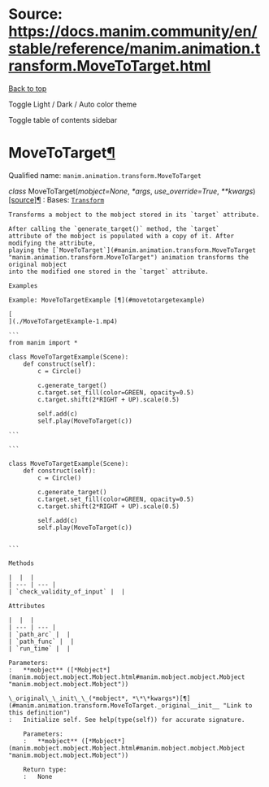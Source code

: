 # Source: https://docs.manim.community/en/stable/reference/manim.animation.transform.MoveToTarget.html

[Back to top](#)

Toggle Light / Dark / Auto color theme

Toggle table of contents sidebar

MoveToTarget[¶](#movetotarget "Link to this heading")
=====================================================

Qualified name: `manim.animation.transform.MoveToTarget`

*class* MoveToTarget(*mobject=None*, *\*args*, *use\_override=True*, *\*\*kwargs*)[[source]](../_modules/manim/animation/transform.html#MoveToTarget)[¶](#manim.animation.transform.MoveToTarget "Link to this definition")
:   Bases: [`Transform`](manim.animation.transform.Transform.html#manim.animation.transform.Transform "manim.animation.transform.Transform")

    Transforms a mobject to the mobject stored in its `target` attribute.

    After calling the `generate_target()` method, the `target`
    attribute of the mobject is populated with a copy of it. After modifying the attribute,
    playing the [`MoveToTarget`](#manim.animation.transform.MoveToTarget "manim.animation.transform.MoveToTarget") animation transforms the original mobject
    into the modified one stored in the `target` attribute.

    Examples

    Example: MoveToTargetExample [¶](#movetotargetexample)

    [
    ](./MoveToTargetExample-1.mp4)

    ```
    from manim import *

    class MoveToTargetExample(Scene):
        def construct(self):
            c = Circle()

            c.generate_target()
            c.target.set_fill(color=GREEN, opacity=0.5)
            c.target.shift(2*RIGHT + UP).scale(0.5)

            self.add(c)
            self.play(MoveToTarget(c))

    ```

    ```

    class MoveToTargetExample(Scene):
        def construct(self):
            c = Circle()

            c.generate_target()
            c.target.set_fill(color=GREEN, opacity=0.5)
            c.target.shift(2*RIGHT + UP).scale(0.5)

            self.add(c)
            self.play(MoveToTarget(c))


    ```

    Methods

    |  |  |
    | --- | --- |
    | `check_validity_of_input` |  |

    Attributes

    |  |  |
    | --- | --- |
    | `path_arc` |  |
    | `path_func` |  |
    | `run_time` |  |

    Parameters:
    :   **mobject** ([*Mobject*](manim.mobject.mobject.Mobject.html#manim.mobject.mobject.Mobject "manim.mobject.mobject.Mobject"))

    \_original\_\_init\_\_(*mobject*, *\*\*kwargs*)[¶](#manim.animation.transform.MoveToTarget._original__init__ "Link to this definition")
    :   Initialize self. See help(type(self)) for accurate signature.

        Parameters:
        :   **mobject** ([*Mobject*](manim.mobject.mobject.Mobject.html#manim.mobject.mobject.Mobject "manim.mobject.mobject.Mobject"))

        Return type:
        :   None